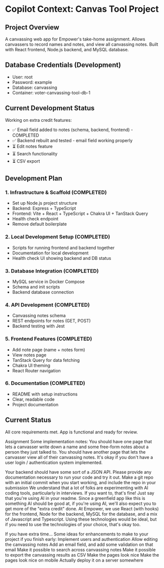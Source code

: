 # Copilot Context: Canvas Tool Project

## Project Overview
A canvassing web app for Empower's take-home assignment. Allows canvassers to record names and notes, and view all canvassing notes. Built with React frontend, Node.js backend, and MySQL database.

## Database Credentials (Development)
- User: root
- Password: example  
- Database: canvassing
- Container: voter-canvassing-tool-db-1

## Current Development Status
Working on extra credit features:
- ✅ Email field added to notes (schema, backend, frontend) - COMPLETED
- ✅ Backend rebuilt and tested - email field working properly
- ⏳ Edit notes feature
- ⏳ Search functionality
- ⏳ CSV export

## Development Plan

### 1. Infrastructure & Scaffold (COMPLETED)
- Set up Node.js project structure
- Backend: Express + TypeScript
- Frontend: Vite + React + TypeScript + Chakra UI + TanStack Query
- Health check endpoint
- Remove default boilerplate

### 2. Local Development Setup (COMPLETED)
- Scripts for running frontend and backend together
- Documentation for local development
- Health check UI showing backend and DB status

### 3. Database Integration (COMPLETED)
- MySQL service in Docker Compose
- Schema and init scripts
- Backend database connection

### 4. API Development (COMPLETED)
- Canvassing notes schema
- REST endpoints for notes (GET, POST)
- Backend testing with Jest

### 5. Frontend Features (COMPLETED)
- Add note page (name + notes form)
- View notes page
- TanStack Query for data fetching
- Chakra UI theming
- React Router navigation

### 6. Documentation (COMPLETED)
- README with setup instructions
- Clear, readable code
- Project documentation

## Current Status
All core requirements met. App is functional and ready for review.


Assignment 
Some implementation notes:
You should have one page that lets a canvasser write down a name and some free-form notes about a person they just talked to.
You should have another page that lets the canvasser view all of their canvassing notes.
It's okay if you don't have a user login / authentication system implemented.

Your backend should have some sort of a JSON API.
Please provide any documentation necessary to run your code and try it out.
Make a git repo with an initial commit when you start working, and include the repo in your submission
We understand that a lot of folks are experimenting with AI coding tools, particularly in interviews. If you want to, that's fine! Just say that you're using AI in your readme. Since a greenfield app like this is something AI should be good at, if you're using AI, we'll also expect you to get more of the "extra credit" done.
At Empower, we use React (with hooks) for the frontend, Node for the backend, MySQL for the database, and a mix of Javascript and Typescript. Using these technologies would be ideal, but if you need to use the technologies of your choice, that's okay too.

If you have extra time...
Some ideas for enhancements to make to your project if you finish early:
Implement users and authentication
Allow editing the canvassing notes
Add an email field, and add some validation on that email
Make it possible to search across canvassing notes
Make it possible to export the canvassing results as CSV
Make the pages look nice
Make the pages look nice on mobile
Actually deploy it on a server somewhere

